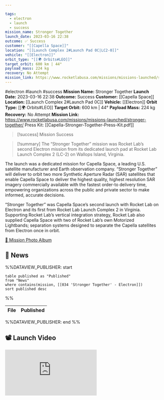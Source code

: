 ```yaml
---

tags:
  - electron
  - launch
  - success
mission_name: Stronger Together
launch_date: 2023-03-16 22:38
outcome: ✅ Success
customer: "[[Capella Space]]"
location: "[[Launch Complex 2#Launch Pad 0C|LC2-0]]"
vehicle: "[[Electron]]"
orbit_type: "[[🌍 Orbits#LEO]]"
target_orbit: 600 km | 44°
payload_mass: 224 kg
recovery: No Attempt
mission_link: https://www.rocketlabusa.com/missions/missions-launched/stronger-together/
---
```


#electron #launch #success
**Mission Name:** Stronger Together
**Launch Date:** 2023-03-16 22:38
**Outcome:** Success
**Customer:** [[Capella Space]]
**Location:** [[Launch Complex 2#Launch Pad 0C]]
**Vehicle:** [[Electron]]
**Orbit Type:** [[🌍 Orbits#LEO]]
**Target Orbit:** 600 km | 44°
**Payload Mass:** 224 kg
**Recovery:** No Attempt
**Mission Link:** https://www.rocketlabusa.com/missions/missions-launched/stronger-together/
Press Kit: [[Capella-Stronger-Together-Press-Kit.pdf]]

>[!success] Mission Success

>[!summary]
The “Stronger Together” mission was Rocket Lab’s second Electron mission from its dedicated launch pad at Rocket Lab Launch Complex 2 (LC-2) on Wallops Island, Virginia.
>
The launch was a dedicated mission for Capella Space, a leading U.S. satellite manufacturer and Earth observation company. “Stronger Together” will deliver to orbit two more Synthetic Aperture Radar (SAR) satellites that enable Capella Space to deliver the highest quality, highest resolution SAR imagery commercially available with the fastest order-to delivery time, empowering organizations across the public and private sector to make informed, accurate decisions.
>
“Stronger Together” was Capella Space’s second launch with Rocket Lab on Electron and its first from Rocket Lab Launch Complex 2 in Virginia. Supporting Rocket Lab’s vertical integration strategy, Rocket Lab also supplied Capella Space with two of Rocket Lab’s own Motorized Lightbands; separation systems designed to separate the Capella satellites from Electron once in orbit.
>
[📸 Mission Photo Album](https://www.flickr.com/photos/rocketlab/albums/72177720306688906/)

## 📰 News
%%DATAVIEW_PUBLISHER: start
```
table published as "Published"
from "News"
where contains(mission, [[034 'Stronger Together' - Electron]])
sort published desc
```
%%

| File | Published |
| ---- | --------- |

%%DATAVIEW_PUBLISHER: end %%

## 📽️ Launch Video

<div class="responsive-video">
<iframe src="https://www.youtube.com/embed/xIMaf8X0FlM" title="Rocket Lab&#39;s Electron - Stronger Together Mission" frameborder="0" allow="accelerometer; autoplay; clipboard-write; encrypted-media; gyroscope; picture-in-picture; web-share" referrerpolicy="strict-origin-when-cross-origin" allowfullscreen></iframe>     
</div>

